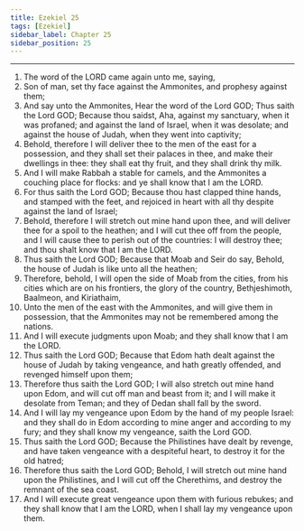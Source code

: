 ```yaml
---
title: Ezekiel 25
tags: [Ezekiel]
sidebar_label: Chapter 25
sidebar_position: 25
---
```


---
1. The word of the LORD came again unto me, saying,
2. Son of man, set thy face against the Ammonites, and prophesy against them;
3. And say unto the Ammonites, Hear the word of the Lord GOD; Thus saith the Lord GOD; Because thou saidst, Aha, against my sanctuary, when it was profaned; and against the land of Israel, when it was desolate; and against the house of Judah, when they went into captivity;
4. Behold, therefore I will deliver thee to the men of the east for a possession, and they shall set their palaces in thee, and make their dwellings in thee: they shall eat thy fruit, and they shall drink thy milk.
5. And I will make Rabbah a stable for camels, and the Ammonites a couching place for flocks: and ye shall know that I am the LORD.
6. For thus saith the Lord GOD; Because thou hast clapped thine hands, and stamped with the feet, and rejoiced in heart with all thy despite against the land of Israel;
7. Behold, therefore I will stretch out mine hand upon thee, and will deliver thee for a spoil to the heathen; and I will cut thee off from the people, and I will cause thee to perish out of the countries: I will destroy thee; and thou shalt know that I am the LORD.
8. Thus saith the Lord GOD; Because that Moab and Seir do say, Behold, the house of Judah is like unto all the heathen;
9. Therefore, behold, I will open the side of Moab from the cities, from his cities which are on his frontiers, the glory of the country, Bethjeshimoth, Baalmeon, and Kiriathaim,
10. Unto the men of the east with the Ammonites, and will give them in possession, that the Ammonites may not be remembered among the nations.
11. And I will execute judgments upon Moab; and they shall know that I am the LORD.
12. Thus saith the Lord GOD; Because that Edom hath dealt against the house of Judah by taking vengeance, and hath greatly offended, and revenged himself upon them;
13. Therefore thus saith the Lord GOD; I will also stretch out mine hand upon Edom, and will cut off man and beast from it; and I will make it desolate from Teman; and they of Dedan shall fall by the sword.
14. And I will lay my vengeance upon Edom by the hand of my people Israel: and they shall do in Edom according to mine anger and according to my fury; and they shall know my vengeance, saith the Lord GOD.
15. Thus saith the Lord GOD; Because the Philistines have dealt by revenge, and have taken vengeance with a despiteful heart, to destroy it for the old hatred;
16. Therefore thus saith the Lord GOD; Behold, I will stretch out mine hand upon the Philistines, and I will cut off the Cherethims, and destroy the remnant of the sea coast.
17. And I will execute great vengeance upon them with furious rebukes; and they shall know that I am the LORD, when I shall lay my vengeance upon them.